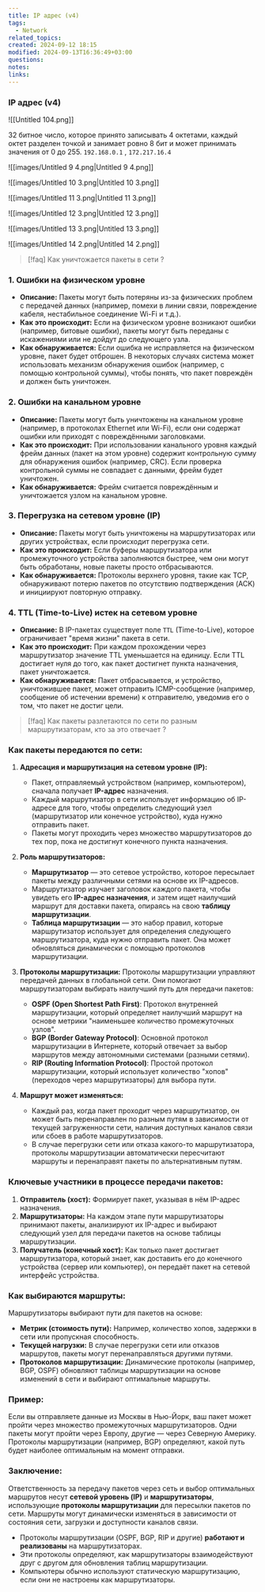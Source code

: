 ```yaml
---
title: IP aдрес (v4)
tags:
  - Network
related_topics: 
created: 2024-09-12 18:15
modified: 2024-09-13T16:36:49+03:00
questions: 
notes: 
links: 
---
```




### IP aдрес (v4)



![[Untitled 104.png]]

32 битное число, которое принято записывать 4 октетами, каждый октет разделен точкой и занимает ровно 8 бит и может принимать значения от 0 до 255. `192.168.0.1` , `172.217.16.4`

![[images/Untitled 9 4.png|Untitled 9 4.png]]

![[images/Untitled 10 3.png|Untitled 10 3.png]]

![[images/Untitled 11 3.png|Untitled 11 3.png]]

![[images/Untitled 12 3.png|Untitled 12 3.png]]

![[images/Untitled 13 3.png|Untitled 13 3.png]]

![[images/Untitled 14 2.png|Untitled 14 2.png]]

> [!faq]  Как уничтожается пакеты в сети ?
### 1. **Ошибки на физическом уровне**

- **Описание:** Пакеты могут быть потеряны из-за физических проблем с передачей данных (например, помехи в линии связи, повреждение кабеля, нестабильное соединение Wi-Fi и т.д.).
- **Как это происходит:** Если на физическом уровне возникают ошибки (например, битовые ошибки), пакеты могут быть переданы с искажениями или не дойдут до следующего узла.
- **Как обнаруживается:** Если ошибка не исправляется на физическом уровне, пакет будет отброшен. В некоторых случаях система может использовать механизм обнаружения ошибок (например, с помощью контрольной суммы), чтобы понять, что пакет повреждён и должен быть уничтожен.

### 2. **Ошибки на канальном уровне**

- **Описание:** Пакеты могут быть уничтожены на канальном уровне (например, в протоколах Ethernet или Wi-Fi), если они содержат ошибки или приходят с повреждёнными заголовками.
- **Как это происходит:** При использовании канального уровня каждый фрейм данных (пакет на этом уровне) содержит контрольную сумму для обнаружения ошибок (например, CRC). Если проверка контрольной суммы не совпадает с данными, фрейм будет уничтожен.
- **Как обнаруживается:** Фрейм считается повреждённым и уничтожается узлом на канальном уровне.

### 3. **Перегрузка на сетевом уровне (IP)**

- **Описание:** Пакеты могут быть уничтожены на маршрутизаторах или других устройствах, если происходит перегрузка сети.
- **Как это происходит:** Если буферы маршрутизатора или промежуточного устройства заполняются быстрее, чем они могут быть обработаны, новые пакеты просто отбрасываются.
- **Как обнаруживается:** Протоколы верхнего уровня, такие как TCP, обнаруживают потерю пакетов по отсутствию подтверждения (ACK) и инициируют повторную отправку.

### 4. **TTL (Time-to-Live) истек на сетевом уровне**

- **Описание:** В IP-пакетах существует поле `TTL` (Time-to-Live), которое ограничивает "время жизни" пакета в сети.
- **Как это происходит:** При каждом прохождении через маршрутизатор значение TTL уменьшается на единицу. Если TTL достигает нуля до того, как пакет достигнет пункта назначения, пакет уничтожается.
- **Как обнаруживается:** Пакет отбрасывается, и устройство, уничтожившее пакет, может отправить ICMP-сообщение (например, сообщение об истечении времени) к отправителю, уведомив его о том, что пакет не достиг цели.

> [!faq]  Как пакеты разлетаются по сети по разным маршрутизаторам, кто за это отвечает ?
### Как пакеты передаются по сети:

1. **Адресация и маршрутизация на сетевом уровне (IP):**
    
    - Пакет, отправляемый устройством (например, компьютером), сначала получает **IP-адрес** назначения.
    - Каждый маршрутизатор в сети использует информацию об IP-адресе для того, чтобы определить следующий узел (маршрутизатор или конечное устройство), куда нужно отправить пакет.
    - Пакеты могут проходить через множество маршрутизаторов до тех пор, пока не достигнут конечного пункта назначения.
2. **Роль маршрутизаторов:**
    
    - **Маршрутизатор** — это сетевое устройство, которое пересылает пакеты между различными сетями на основе их IP-адресов.
    - Маршрутизатор изучает заголовок каждого пакета, чтобы увидеть его **IP-адрес назначения**, и затем ищет наилучший маршрут для доставки пакета, опираясь на свою **таблицу маршрутизации**.
    - **Таблица маршрутизации** — это набор правил, которые маршрутизатор использует для определения следующего маршрутизатора, куда нужно отправить пакет. Она может обновляться динамически с помощью протоколов маршрутизации.
3. **Протоколы маршрутизации:** Протоколы маршрутизации управляют передачей данных в глобальной сети. Они помогают маршрутизаторам выбирать наилучший путь для передачи пакетов:
    
    - **OSPF (Open Shortest Path First)**: Протокол внутренней маршрутизации, который определяет наилучший маршрут на основе метрики "наименьшее количество промежуточных узлов".
    - **BGP (Border Gateway Protocol)**: Основной протокол маршрутизации в Интернете, который отвечает за выбор маршрутов между автономными системами (разными сетями).
    - **RIP (Routing Information Protocol)**: Простой протокол маршрутизации, который использует количество "хопов" (переходов через маршрутизаторы) для выбора пути.
4. **Маршрут может изменяться:**
    
    - Каждый раз, когда пакет проходит через маршрутизатор, он может быть перенаправлен по разным путям в зависимости от текущей загруженности сети, наличия доступных каналов связи или сбоев в работе маршрутизаторов.
    - В случае перегрузки сети или отказа какого-то маршрутизатора, протоколы маршрутизации автоматически пересчитают маршруты и перенаправят пакеты по альтернативным путям.

### Ключевые участники в процессе передачи пакетов:

1. **Отправитель (хост):** Формирует пакет, указывая в нём IP-адрес назначения.
2. **Маршрутизаторы:** На каждом этапе пути маршрутизаторы принимают пакеты, анализируют их IP-адрес и выбирают следующий узел для передачи пакетов на основе таблицы маршрутизации.
3. **Получатель (конечный хост):** Как только пакет достигает маршрутизатора, который знает, как доставить его до конечного устройства (сервер или компьютер), он передаёт пакет на сетевой интерфейс устройства.

### Как выбираются маршруты:

Маршрутизаторы выбирают пути для пакетов на основе:

- **Метрик (стоимость пути):** Например, количество хопов, задержки в сети или пропускная способность.
- **Текущей нагрузки:** В случае перегрузки сети или отказов маршрутов, пакеты могут перенаправляться другими путями.
- **Протоколов маршрутизации:** Динамические протоколы (например, BGP, OSPF) обновляют таблицы маршрутизации на основе изменений в сети и выбирают оптимальные маршруты.

### Пример:

Если вы отправляете данные из Москвы в Нью-Йорк, ваш пакет может пройти через множество промежуточных маршрутизаторов. Одни пакеты могут пройти через Европу, другие — через Северную Америку. Протоколы маршрутизации (например, BGP) определяют, какой путь будет наиболее оптимальным на момент отправки.

### Заключение:

Ответственность за передачу пакетов через сеть и выбор оптимальных маршрутов несут **сетевой уровень (IP)** и **маршрутизаторы**, использующие **протоколы маршрутизации** для пересылки пакетов по сети. Маршруты могут динамически изменяться в зависимости от состояния сети, загрузки и доступности каналов связи.

- Протоколы маршрутизации (OSPF, BGP, RIP и другие) **работают и реализованы** на маршрутизаторах.
- Эти протоколы определяют, как маршрутизаторы взаимодействуют друг с другом для обновления таблиц маршрутизации.
- Компьютеры обычно используют статическую маршрутизацию, если они не настроены как маршрутизаторы.